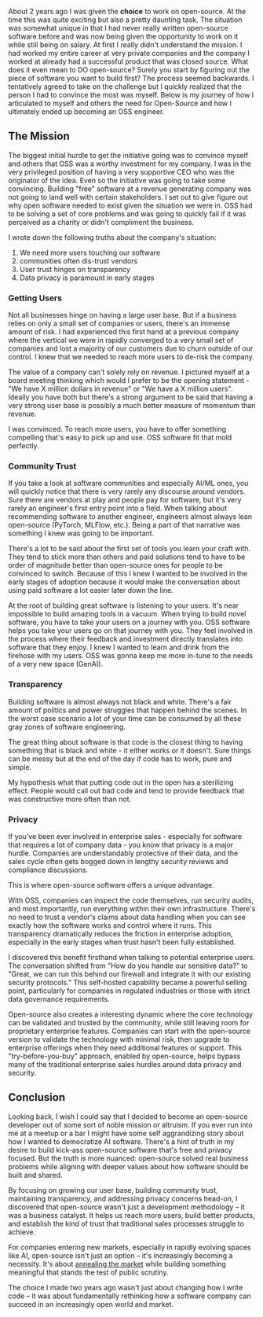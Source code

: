About 2 years ago I was given the **choice** to work on open-source. At the time this was quite exciting but also a pretty daunting task. The situation was somewhat unique in that I had never really written open-source software before and was now being given the opportunity to work on it while still being on salary. At first I really didn't understand the mission. I had worked my entire career at very private companies and the company I worked at already had a successful product that was closed source. What does it even mean to DO open-source? Surely you start by figuring out the piece of software you want to build first? The process seemed backwards. I tentatively agreed to take on the challenge but I quickly realized that the person I had to convince the most was myself. Below is my journey of how I articulated to myself and others the need for Open-Source and how I ultimately ended up becoming an OSS engineer.

## The Mission

The biggest initial hurdle to get the initiative going was to convince myself and others that OSS was a worthy investment for my company. I was in the very privileged position of having a very supportive CEO who was the originator of the idea. Even so the initiative was going to take some convincing. Building "free" software at a revenue generating company was not going to land well with certain stakeholders. I set out to give figure out why open software needed to exist given the situation we were in. OSS had to be solving a set of core problems and was going to quickly fail if it was perceived as a charity or didn't compliment the business.

I wrote down the following truths about the company's situation:

1. We need more users touching our software
2. communities often dis-trust vendors
3. User trust hinges on transparency
4. Data privacy is paramount in early stages

### Getting Users

Not all businesses hinge on having a large user base. But if a business relies on only a small set of companies or users, there's an immense amount of risk. I had experienced this first hand at a previous company where the vertical we were in rapidly converged to a very small set of companies and lost a majority of our customers due to churn outside of our control. I knew that we needed to reach more users to de-risk the company.

The value of a company can't solely rely on revenue. I pictured myself at a board meeting thinking which would I prefer to be the opening statement - "We have X million dollars in revenue" or "We have a X million users". Ideally you have both but there's a strong argument to be said that having a very strong user base is possibly a much better measure of momentum than revenue.

I was convinced. To reach more users, you have to offer something compelling that's easy to pick up and use. OSS software fit that mold perfectly.

### Community Trust

If you take a look at software communities and especially AI/ML ones, you will quickly notice that there is very rarely any discourse around vendors. Sure there are vendors at play and people pay for software, but it's very rarely an engineer's first entry point into a field. When talking about recommending software to another engineer, engineers almost always lean open-source (PyTorch, MLFlow, etc.). Being a part of that narrative was something I knew was going to be important.

There's a lot to be said about the first set of tools you learn your craft with. They tend to stick more than others and paid solutions tend to have to be order of magnitude better than open-source ones for people to be convinced to switch. Because of this I knew I wanted to be involved in the early stages of adoption because it would make the conversation about using paid software a lot easier later down the line.

At the root of building great software is listening to your users. It's near impossible to build amazing tools in a vacuum. When trying to build novel software, you have to take your users on a journey with you. OSS software helps you take your users go on that journey with you. They feel involved in the process where their feedback and investment directly translates into software that they enjoy. I knew I wanted to learn and drink from the firehose with my users. OSS was gonna keep me more in-tune to the needs of a very new space (GenAI).

### Transparency

Building software is almost always not black and white. There's a fair amount of politics and power struggles that happen behind the scenes. In the worst case scenario a lot of your time can be consumed by all these gray zones of software engineering.

The great thing about software is that code is the closest thing to having something that is black and white - it either works or it doesn't. Sure things can be messy but at the end of the day if code has to work, pure and simple.

My hypothesis what that putting code out in the open has a sterilizing effect. People would call out bad code and tend to provide feedback that was constructive more often than not.

### Privacy

If you've been ever involved in enterprise sales - especially for software that requires a lot of company data - you know that privacy is a major hurdle. Companies are understandably protective of their data, and the sales cycle often gets bogged down in lengthy security reviews and compliance discussions.

This is where open-source software offers a unique advantage.

With OSS, companies can inspect the code themselves, run security audits, and most importantly, run everything within their own infrastructure. There's no need to trust a vendor's claims about data handling when you can see exactly how the software works and control where it runs. This transparency dramatically reduces the friction in enterprise adoption, especially in the early stages when trust hasn't been fully established.

I discovered this benefit firsthand when talking to potential enterprise users. The conversation shifted from "How do you handle our sensitive data?" to "Great, we can run this behind our firewall and integrate it with our existing security protocols." This self-hosted capability became a powerful selling point, particularly for companies in regulated industries or those with strict data governance requirements.

Open-source also creates a interesting dynamic where the core technology can be validated and trusted by the community, while still leaving room for proprietary enterprise features. Companies can start with the open-source version to validate the technology with minimal risk, then upgrade to enterprise offerings when they need additional features or support. This "try-before-you-buy" approach, enabled by open-source, helps bypass many of the traditional enterprise sales hurdles around data privacy and security.

## Conclusion

Looking back, I wish I could say that I decided to become an open-source developer out of some sort of noble mission or altruism. If you ever run into me at a meetup or a bar I might have some self aggrandizing story about how I wanted to democratize AI software. There's a hint of truth in my desire to build kick-ass open-source software that's free and privacy focused. But the truth is more nuanced: open-source solved real business problems while aligning with deeper values about how software should be built and shared.

By focusing on growing our user base, building community trust, maintaining transparency, and addressing privacy concerns head-on, I discovered that open-source wasn't just a development methodology – it was a business catalyst. It helps us reach more users, build better products, and establish the kind of trust that traditional sales processes struggle to achieve.

For companies entering new markets, especially in rapidly evolving spaces like AI, open-source isn't just an option – it's increasingly becoming a necessity. It's about [annealing the market](https://a16z.com/market-annealing-getting-to-10m-arr-in-very-early-markets/) while building something meaningful that stands the test of public scrutiny.

The choice I made two years ago wasn't just about changing how I write code – it was about fundamentally rethinking how a software company can succeed in an increasingly open world and market.
